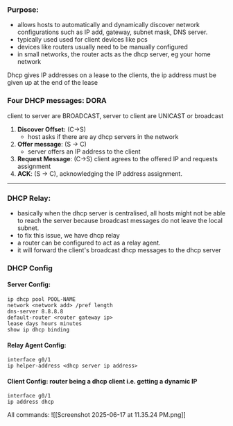 ### Purpose:
- allows hosts to automatically and dynamically discover network configurations such as IP add, gateway, subnet mask, DNS server.
- typically used used for client devices like pcs
- devices like routers usually need to be manually configured
- in small networks, the router acts as the dhcp server, eg your home network

Dhcp gives IP addresses on a lease to the clients, the ip address must be given up at the end of the lease

### Four DHCP messages: DORA
client to server are BROADCAST, server to client are UNICAST or broadcast
1. **Discover Offset:** (C->S)
	- host asks if there are ay dhcp servers in the network
2. **Offer message**: (S -> C)
	- server offers an IP address to the client
3. **Request Message**: 
	   (C->S) client agrees to the offered IP and requests assignment
4. **ACK**: (S -> C), 
	   acknowledging the IP address assignment.

---
### DHCP Relay:
- basically when the dhcp server is centralised, all hosts might not be able to reach the server because broadcast messages do not leave the local subnet.
- to fix this issue, we have dhcp relay
- a router can be configured to act as a relay agent.
- it will forward the client's broadcast dhcp messages to the dhcp server

### DHCP Config

#### Server Config:
```
ip dhcp pool POOL-NAME
network <network add> /pref length
dns-server 8.8.8.8
default-router <router gateway ip>
lease days hours minutes
show ip dhcp binding
```

#### Relay Agent Config:
```
interface g0/1
ip helper-address <dhcp server ip address>
```

#### Client Config: router being a dhcp client i.e. getting a dynamic IP

```
interface g0/1
ip address dhcp
```

All commands:
![[Screenshot 2025-06-17 at 11.35.24 PM.png]]